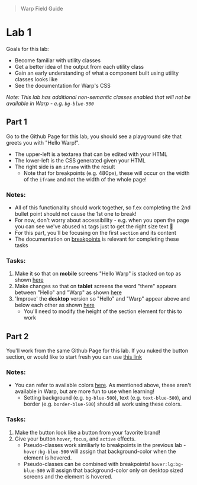 >  Warp Field Guide

# Lab 1

Goals for this lab:
- Become familiar with utility classes
- Get a better idea of the output from each utility class
- Gain an early understanding of what a component built using utility classes looks like
- See the documentation for Warp's CSS

*Note: This lab has additional non-semantic classes enabled that will not be available in Warp - e.g. `bg-blue-500`*

## Part 1

Go to the Github Page for this lab, you should see a playground site that greets you with "Hello Warp!".

- The upper-left is a textarea that can be edited with your HTML
- The lower-left is the CSS generated given your HTML
- The right side is an `iframe` with the result
  - Note that for breakpoints (e.g. 480px), these will occur on the width of the `iframe` and not the width of the whole page!

### Notes:

- All of this functionality should work together, so f.ex completing the 2nd bullet point should not cause the 1st one to break!
- For now, don't worry about accessibility - e.g. when you open the page you can see we've abused `h1` tags just to get the right size text 🙈
- For this part, you'll be focusing on the first `section` and its content
- The documentation on [breakpoints](https://warp-ds.github.io/css-docs/class-variants#breakpoints-and-media-queries) is relevant for completing these tasks

### Tasks:

1. Make it so that on **mobile** screens "Hello Warp" is stacked on top as shown [here](/.github/assets/task-1-1.png?raw=true)
2. Make changes so that on **tablet** screens the word "there" appears between "Hello" and "Warp" as shown [here](/.github/assets/task-1-2.png?raw=true)
3. 'Improve' the **desktop** version so "Hello" and "Warp" appear above and below each other as shown [here](/.github/assets/task-1-3.png?raw=true)
    - You'll need to modify the height of the section element for this to work

## Part 2

You'll work from the same Github Page for this lab. If you nuked the button section, or would like to start fresh you can use [this link](https://learn-warp-ds.github.io/lab-1?html=DwCwTABAxgNghgZwQXgEQFsAuBaAzGVAPgE0B7AVwCcIAjczTUgOwhAFNK2JBeDcHEd4APThCAKGAI2UTAEtm0eEjQAHPJBqlKAEw5ERECMDoNmhAMIxpUANYR0bQUcZNRgiVNnOgA)

### Notes:
- You can refer to available colors [here](https://tailwindcss.com/docs/customizing-colors). As mentioned above, these aren't available in Warp, but are more fun to use when learning!
  - Setting background (e.g. `bg-blue-500`), text (e.g. `text-blue-500`), and border (e.g. `border-blue-500`) should all work using these colors.

### Tasks:
1. Make the button look like a button from your favorite brand!
2. Give your button `hover`, `focus`, and `active` effects.
    - Pseudo-classes work similiarly to breakpoints in the previous lab - `hover:bg-blue-500` will assign that background-color when the element is hovered.
    - Pseudo-classes can be combined with breakpoints! `hover:lg:bg-blue-500` will assign that background-color only on desktop sized screens and the element is hovered.
